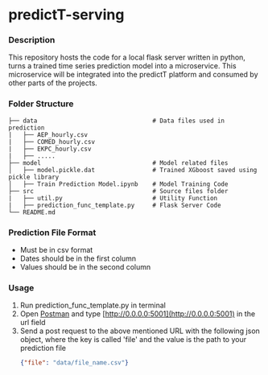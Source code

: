 # predictT-serving


### Description
This repository hosts the code for a local flask server written in python, turns a trained time series prediction model into a microservice. This microservice will be integrated into the predictT platform and consumed by other parts of the projects.

### Folder Structure

    ├── data                                # Data files used in prediction
    |   ├── AEP_hourly.csv
    |   ├── COMED_hourly.csv
    |   ├── EKPC_hourly.csv
    |   ├── .....
    ├── model                               # Model related files
    │   ├── model.pickle.dat                # Trained XGboost saved using pickle library
    │   ├── Train Prediction Model.ipynb    # Model Training Code
    ├── src                                 # Source files folder
    |   ├── util.py                         # Utility Function
    |   ├── prediction_func_template.py     # Flask Server Code
    └── README.md
    
### Prediction File Format
* Must be in csv format
* Dates should be in the first column
* Values should be in the second column
### Usage
1. Run prediction_func_template.py in terminal
2. Open [Postman](https://www.getpostman.com/downloads/) and type [http://0.0.0.0:5001](http://0.0.0.0:5001)</b> in the url field
3. Send a post request to the above mentioned URL with the following json object, where the key is called 'file' and the value is the path to your prediction file
    ```json
    {"file": "data/file_name.csv"}
    ```
